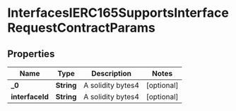 

# InterfacesIERC165SupportsInterfaceRequestContractParams


## Properties

| Name | Type | Description | Notes |
|------------ | ------------- | ------------- | -------------|
|**_0** | **String** | A solidity bytes4 |  [optional] |
|**interfaceId** | **String** | A solidity bytes4 |  [optional] |




